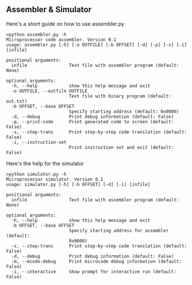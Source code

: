 ## Assembler & Simulator

Here's a short guide on how to use assembler.py


    >python assembler.py -h
    Microprocessor code assembler. Version 0.1
    usage: assembler.py [-h] [-o OUTFILE] [-b OFFSET] [-d] [-p] [-s] [-i] [infile]

    positional arguments:
      infile                Text file with assembler program (default: None)

    optional arguments:
      -h, --help            show this help message and exit
      -o OUTFILE, --outfile OUTFILE
                            Text file with binary program (default: out.txt)
      -b OFFSET, --base OFFSET
                            Specify starting address (default: 0x0000)
      -d, --debug           Print debug information (default: False)
      -p, --print-code      Print generated code to screen (default: False)
      -s, --step-trans      Print step-by-step code translation (default: False)
      -i, --instruction-set
                            Print instruction set and exit (default: False)

Here's the help for the simulator

    >python simulator.py -h
    Microprocessor simulator. Version 0.1
    usage: simulator.py [-h] [-b OFFSET] [-d] [-i] [infile]

    positional arguments:
      infile                Text file with assembler program (default: None)

    optional arguments:
      -h, --help            show this help message and exit
      -b OFFSET, --base OFFSET
                            Specify starting address for assembler (default:
                            0x0000)
      -s, --step-trans      Print step-by-step code translation (default: False)
      -d, --debug           Print debug information (default: False)
      -m, --mcode-debug     Print microcode debug information (default: False)
      -i, --interactive     Show prompt for interactive run (default: False)
